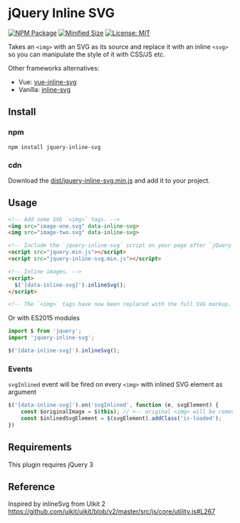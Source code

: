 # jQuery Inline SVG

[![NPM Package](https://img.shields.io/npm/v/jquery-inline-svg.svg?style=flat-square)](https://www.npmjs.org/package/jquery-inline-svg)
[![Minified Size](https://img.shields.io/bundlephobia/min/jquery-inline-svg.svg?style=flat-square)](https://bundlephobia.com/result?p=jquery-inline-svg)
[![License: MIT](https://img.shields.io/badge/License-MIT-yellow.svg?style=flat-square)](https://github.com/shrpne/jquery-inline-svg/blob/master/LICENSE)

Takes an `<img>` with an SVG as its source and replace it with an inline `<svg>` so you can manipulate the style of it with CSS/JS etc.

[ci-img]:  https://travis-ci.org/shrpne/jquery-inline-svg.svg
[ci]:      https://travis-ci.org/shrpne/jquery-inline-svg

Other frameworks alternatives:

- Vue: [vue-inline-svg](https://github.com/shrpne/vue-inline-svg)
- Vanilla: [inline-svg](https://github.com/jonnyhaynes/inline-svg)

## Install

### npm
```
npm install jquery-inline-svg
```

### cdn

Download the [dist/jquery-inline-svg.min.js](https://unpkg.com/jquery-inline-svg@latest/dist/jquery-inline-svg.min.js) and add it to your project.



## Usage

```html
<!-- Add some SVG `<img>` tags. -->
<img src="image-one.svg" data-inline-svg>
<img src="image-two.svg" data-inline-svg>

<!-- Include the `jquery-inline-svg` script on your page after `jQuery`. -->
<script src="jquery.min.js"></script>
<script src="jquery-inline-svg.min.js"></script>

<!-- Inline images. -->
<script>
  $('[data-inline-svg]').inlineSvg();
</script>

<!-- The `<img>` tags have now been replaced with the full SVG markup. -->
```

Or with ES2015 modules

```js
import $ from 'jquery';
import 'jquery-inline-svg';

$('[data-inline-svg]').inlineSvg();
```


### Events
`svgInlined` event will be fired on every `<img>` with inlined SVG element as argument
```js
$('[data-inline-svg]').on('svgInlined', function (e, svgElement) {
    const $originalImage = $(this); // <-- original <img> will be removed from the DOM when this event handler function finished
    const $inlinedSvgElement = $(svgElement).addClass('is-loaded');
})
```


## Requirements
This plugin requires jQuery 3

## Reference
Inspired by inlineSvg from UIkit 2 https://github.com/uikit/uikit/blob/v2/master/src/js/core/utility.js#L267





